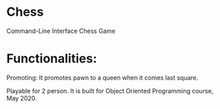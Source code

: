 # Chess

Command-Line Interface Chess Game

# Functionalities:
  Promoting: It promotes pawn to a queen when it comes last square.
  
Playable for 2 person.
It is built for Object Oriented Programming course, May 2020.
